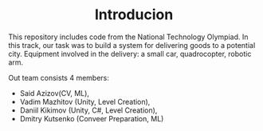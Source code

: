 <h1 align = "center">Introducion</h1>

This repository includes code from the National Technology Olympiad. 
In this track, our task was to build a system for delivering goods to a potential city. 
Equipment involved in the delivery: a small car, quadrocopter, robotic arm.

Out team consists 4 members:
  * Said Azizov(CV, ML),
  * Vadim Mazhitov (Unity, Level Creation),
  * Daniil Kikimov (Unity, C#, Level Creation),
  * Dmitry Kutsenko (Conveer Preparation, ML)
